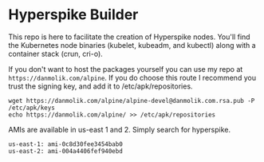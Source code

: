 # Hyperspike Builder

This repo is here to facilitate the creation of Hyperspike nodes. You'll find the Kubernetes node binaries (kubelet, kubeadm, and kubectl) along with a container stack (crun, cri-o).

If you don't want to host the packages yourself you can use my repo at `https://danmolik.com/alpine`. If you do choose this route I recommend you trust the signing key, and add it to /etc/apk/repositories.

    wget https://danmolik.com/alpine/alpine-devel@danmolik.com.rsa.pub -P /etc/apk/keys
    echo https://danmolik.com/alpine/ >> /etc/apk/repositories

AMIs are available in us-east 1 and 2. Simply search for hyperspike.

    us-east-1: ami-0c8d30fee3454bab0
    us-east-2: ami-004a4406fef940ebd
